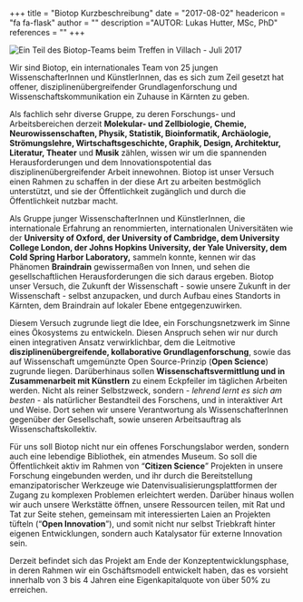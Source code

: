 +++
title = "Biotop Kurzbeschreibung"
date = "2017-08-02"
headericon = "fa fa-flask"
author = ""
description ="AUTOR: Lukas Hutter, MSc, PhD"
references = ""
+++

![Ein Teil des Biotop-Teams beim Treffen in Villach - Juli 2017](https://d2mxuefqeaa7sj.cloudfront.net/s_0AB5C262A3E7AAE46F24775851430FBDC8DCF57C49554932F9FDF7B2E1D71973_1505745827698_P1030964.jpg)


Wir sind Biotop, ein internationales Team von 25 jungen WissenschafterInnen und KünstlerInnen, das es sich zum Zeil gesetzt hat offener, disziplinenübergreifender Grundlagenforschung und Wissenschaftskommunikation ein Zuhause in Kärnten zu geben.

Als fachlich sehr diverse Gruppe, zu  deren Forschungs- und Arbeitsbereichen derzeit **Molekular- und Zellbiologie, Chemie, Neurowissenschaften, Physik, Statistik, Bioinformatik, Archäologie, Strömungslehre, Wirtschaftsgeschichte, Graphik, Design, Architektur, Literatur, Theater** und **Musik** zählen, wissen wir um die spannenden Herausforderungen und dem Innovationspotential das disziplinenübergreifender Arbeit innewohnen. Biotop ist unser Versuch einen Rahmen zu schaffen in der diese Art zu arbeiten bestmöglich unterstützt, und sie der Öffentlichkeit zugänglich und durch die Öffentlichkeit nutzbar macht.

Als Gruppe junger WissenschafterInnen und KünstlerInnen, die internationale Erfahrung an renommierten, internationalen Universitäten wie der **University of Oxford, der University of Cambridge, dem University College London, der Johns Hopkins University, der Yale University, dem Cold Spring Harbor Laboratory,** sammeln konnte, kennen wir das Phänomen **Braindrain** gewissermaßen von Innen, und sehen die gesellschaftlichen Herausforderungen die sich daraus ergeben. Biotop unser Versuch, die Zukunft der Wissenschaft - sowie unsere Zukunft in der Wissenschaft - selbst anzupacken, und durch Aufbau eines Standorts in Kärnten, dem Braindrain auf lokaler Ebene entgegenzuwirken.

Diesem Versuch zugrunde liegt die Idee, ein Forschungsnetzwerk im Sinne eines Ökosystems zu entwickeln. Diesen Anspruch sehen wir nur durch einen integrativen Ansatz verwirklichbar, dem die Leitmotive **disziplinenübergreifende, kollaborative Grundlagenforschung**, sowie das auf Wissenschaft umgemünzte Open Source-Prinzip (**Open Science**) zugrunde liegen. Darüberhinaus sollen **Wissenschaftsvermittlung und in Zusammenarbeit mit Künstlern** zu einem Eckpfeiler im täglichen Arbeiten werden. Nicht als reiner Selbstzweck, sondern - *lehrend lernt es sich am besten* - als natürlicher Bestandteil des Forschens, und in interaktiver Art und Weise. Dort sehen wir unsere Verantwortung als WissenschafterInnen gegenüber der Gesellschaft, sowie unseren Arbeitsauftrag als Wissenschaftskollektiv. 

Für uns soll Biotop nicht nur ein offenes Forschungslabor werden, sondern auch eine lebendige Bibliothek, ein atmendes Museum. So soll die Öffentlichkeit aktiv im Rahmen von “**Citizen Science**” Projekten in unsere Forschung eingebunden werden, und ihr durch die Bereitstellung emanzipatorischer Werkzeuge wie Datenvisualisierungsplattformen der Zugang zu komplexen Problemen erleichtert werden. Darüber hinaus wollen wir auch unsere Werkstätte öffnen, unsere Ressourcen teilen, mit Rat und Tat zur Seite stehen, gemeinsam mit interessierten Laien an Projekten tüfteln (“**Open Innovation**”), und somit nicht nur selbst Triebkraft hinter eigenen Entwicklungen, sondern auch Katalysator für externe Innovation sein.

Derzeit befindet sich das Projekt am Ende der Konzeptentwicklungsphase, in deren Rahmen wir ein Gschäftsmodell entwickelt haben, das es vorsieht innerhalb von 3 bis 4 Jahren eine Eigenkapitalquote von über 50% zu erreichen.




